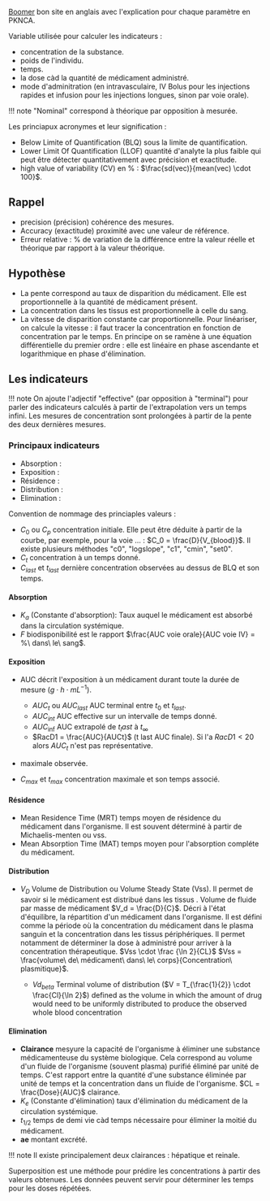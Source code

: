 [Boomer](https://www.boomer.org/c/p1/Ch05/Ch0506.html) bon site en anglais avec l'explication pour chaque paramètre en PKNCA.

Variable utilisée pour calculer les indicateurs :

* concentration de la substance.
* poids de l'individu.
* temps.
* la dose càd la quantité de médicament administré. 
* mode d'adminitration (en intravasculaire, IV Bolus pour les injections rapides et infusion pour les injections longues, sinon par voie orale). 

!!! note
    "Nominal" correspond à théorique par opposition à mesurée.

Les princiapux acronymes et leur signification :

* Below Limite of Quantification (BLQ) sous la limite de quantification.
* Lower Limit Of Quantification (LLOF) quantité d'analyte la plus faible qui peut être détecter quantitativement avec précision et exactitude.
* high value of variability (CV) en % : $\frac{sd(vec)}{mean(vec) \cdot 100}$.

## Rappel

* precision (précision) cohérence des mesures. 
* Accuracy (exactitude) proximité avec une valeur de référence.
* Erreur relative : % de variation de la différence entre la valeur réelle et théorique par rapport à la valeur théorique.

## Hypothèse

* La pente correspond au taux de disparition du médicament. Elle est proportionnelle à la quantité de médicament présent.
* La concentration dans les tissus est proportionnelle à celle du sang.
* La vitesse de disparition constante car proportionnelle. Pour linéariser, on calcule la vitesse : il faut tracer la concentration en fonction de concentration par le temps.
En principe on se ramène à une équation différentielle du premier ordre : elle est linéaire en phase ascendante et logarithmique en phase d'élimination.

## Les indicateurs

!!! note 
    On ajoute l'adjectif "effective" (par opposition à "terminal") pour parler des indicateurs calculés à partir de l'extrapolation vers un temps infini.
    Les mesures de concentration sont prolongées à partir de la pente des deux dernières mesures.

### Principaux indicateurs

* Absorption :
* Exposition :
* Résidence :
* Distribution :
* Elimination :

Convention de nommage des princiaples valeurs :

* $C_0$ ou $C_p$ concentration initiale. Elle peut être déduite à partir de la courbe, par exemple, pour la voie ... : $C_0 = \frac{D}{V_{blood}}$. Il existe plusieurs méthodes "c0", "logslope", "c1", "cmin", "set0".
* $C_t$ concentration à un temps donné.
* $C_{last}$ et $t_{last}$ dernière concentration observées au dessus de BLQ et son temps.

#### Absorption

* $K_a$ (Constante d'absorption): Taux auquel le médicament est absorbé dans la circulation systémique.
* $F$ biodisponibilité est le rapport $\frac{AUC voie orale}{AUC voie IV} = %\ dans\ le\ sang$.

#### Exposition

* AUC décrit l'exposition à un médicament durant toute la durée de mesure ($g \cdot h \cdot mL^{-1}$).

    * $AUC_t$ ou $AUC_{last}$ AUC terminal entre $t_{0}$ et $t_{last}$.
    * $AUC_{int}$ AUC effective sur un intervalle de temps donné.
    * $AUC_{\inf}$ AUC extrapolé de $t_last$ à $t_{\infty}$
    * $RacD1 = \frac{AUC}{AUCt}$ (t last AUC finale). Si l'a $RacD1 \lt 20%$ alors $AUC_t$ n'est pas représentative.

*   maximale observée.
* $C_{max}$ et $t_{max}$ concentration maximale et son temps associé.

#### Résidence

* Mean Residence Time (MRT) temps moyen de résidence du médicament dans l'organisme. Il est souvent déterminé à partir de Michaelis-menten ou vss.
* Mean Absorption Time (MAT) temps moyen pour l'absorption compléte du médicament.

#### Distribution 

* $V_D$ Volume de Distribution ou Volume Steady State (Vss). Il permet de savoir si le médicament est distribué dans les tissus . Volume de fluide par
  masse de médicament $V_d = \frac{D}{C}$. Décri à l'état d'équilibre, la répartition d'un médicament dans l'organisme. Il est défini comme la période où
  la concentration du médicament dans le plasma sanguin et la concentration dans les tissus périphériques. Il permet notamment de déterminer la dose à
  administré pour arriver à la concentration thérapeutique. $Vss \cdot \frac {\ln 2}{CL}$ $Vss = \frac{volume\ de\ médicament\ dans\ le\ corps}{Concentration\ plasmitique}$.
 
    * $Vd_{beta}$ Terminal volume of distribution ($V = T_{\frac{1}{2}} \cdot \frac{Cl}{\ln 2}$) defined as the volume in which the amount of drug would need to be uniformly distributed to produce the observed whole blood concentration

#### Elimination

* __Clairance__ mesyure la capacité de l'organisme à éliminer une substance médicamenteuse du système biologique.
Cela correspond au volume d'un fluide de l'organisme (souvent plasma) purifié éliminé par unité de temps. C'est
rapport entre la quantité d'une substance éliminée par unité de temps et la concentration dans un fluide de l'organisme. $CL = \frac{Dose}{AUC}$ clairance.
* $K_e$ (Constante d'élimination) taux d'élimination du médicament de la circulation systémique.
* $t_{1/2}$ temps de demi vie càd temps nécessaire pour éliminer la moitié du médicament.
* __ae__ montant excrété.

!!! note 
    Il existe principalement deux clairances : hépatique et reinale.


Superposition est une méthode pour prédire les concentrations à partir des valeurs obtenues. Les données peuvent servir pour déterminer les temps pour les doses répétées.
